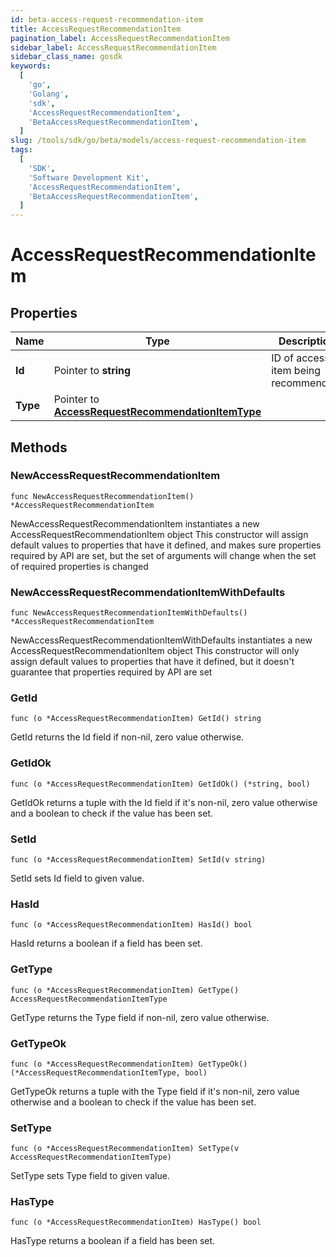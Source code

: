 ```yaml
---
id: beta-access-request-recommendation-item
title: AccessRequestRecommendationItem
pagination_label: AccessRequestRecommendationItem
sidebar_label: AccessRequestRecommendationItem
sidebar_class_name: gosdk
keywords:
  [
    'go',
    'Golang',
    'sdk',
    'AccessRequestRecommendationItem',
    'BetaAccessRequestRecommendationItem',
  ]
slug: /tools/sdk/go/beta/models/access-request-recommendation-item
tags:
  [
    'SDK',
    'Software Development Kit',
    'AccessRequestRecommendationItem',
    'BetaAccessRequestRecommendationItem',
  ]
---
```


# AccessRequestRecommendationItem

## Properties

| Name | Type | Description | Notes |
| --- | --- | --- | --- |
| **Id** | Pointer to **string** | ID of access item being recommended. | [optional] |
| **Type** | Pointer to [**AccessRequestRecommendationItemType**](access-request-recommendation-item-type) |  | [optional] |

## Methods

### NewAccessRequestRecommendationItem

`func NewAccessRequestRecommendationItem() *AccessRequestRecommendationItem`

NewAccessRequestRecommendationItem instantiates a new AccessRequestRecommendationItem object This constructor will assign default values to properties that have it defined, and makes sure properties required by API are set, but the set of arguments will change when the set of required properties is changed

### NewAccessRequestRecommendationItemWithDefaults

`func NewAccessRequestRecommendationItemWithDefaults() *AccessRequestRecommendationItem`

NewAccessRequestRecommendationItemWithDefaults instantiates a new AccessRequestRecommendationItem object This constructor will only assign default values to properties that have it defined, but it doesn't guarantee that properties required by API are set

### GetId

`func (o *AccessRequestRecommendationItem) GetId() string`

GetId returns the Id field if non-nil, zero value otherwise.

### GetIdOk

`func (o *AccessRequestRecommendationItem) GetIdOk() (*string, bool)`

GetIdOk returns a tuple with the Id field if it's non-nil, zero value otherwise and a boolean to check if the value has been set.

### SetId

`func (o *AccessRequestRecommendationItem) SetId(v string)`

SetId sets Id field to given value.

### HasId

`func (o *AccessRequestRecommendationItem) HasId() bool`

HasId returns a boolean if a field has been set.

### GetType

`func (o *AccessRequestRecommendationItem) GetType() AccessRequestRecommendationItemType`

GetType returns the Type field if non-nil, zero value otherwise.

### GetTypeOk

`func (o *AccessRequestRecommendationItem) GetTypeOk() (*AccessRequestRecommendationItemType, bool)`

GetTypeOk returns a tuple with the Type field if it's non-nil, zero value otherwise and a boolean to check if the value has been set.

### SetType

`func (o *AccessRequestRecommendationItem) SetType(v AccessRequestRecommendationItemType)`

SetType sets Type field to given value.

### HasType

`func (o *AccessRequestRecommendationItem) HasType() bool`

HasType returns a boolean if a field has been set.

